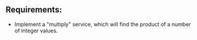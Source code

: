 ## Requirements:
- Implement a "multiply" service, which will find the product of a number of integer values.

